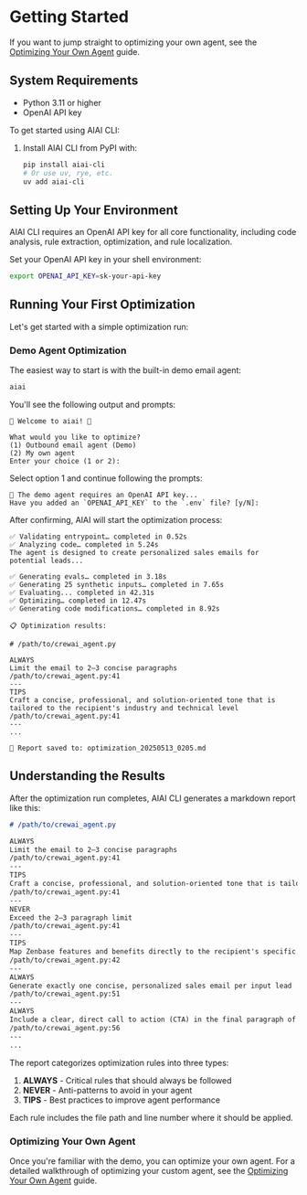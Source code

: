 # Getting Started

If you want to jump straight to optimizing your own agent, see the [Optimizing Your Own Agent](../examples/custom-agents.md) guide.

## System Requirements

- Python 3.11 or higher
- OpenAI API key

To get started using AIAI CLI:

1. Install AIAI CLI from PyPI with:

   ```bash
   pip install aiai-cli
   # Or use uv, rye, etc.
   uv add aiai-cli
   ```

## Setting Up Your Environment

AIAI CLI requires an OpenAI API key for all core functionality, including code analysis, rule extraction, optimization, and rule localization.

Set your OpenAI API key in your shell environment:

```bash
export OPENAI_API_KEY=sk-your-api-key
```

## Running Your First Optimization

Let's get started with a simple optimization run:

### Demo Agent Optimization

The easiest way to start is with the built-in demo email agent:

```bash
aiai
```

You'll see the following output and prompts:

```
🚀 Welcome to aiai! 🤖

What would you like to optimize?
(1) Outbound email agent (Demo)
(2) My own agent
Enter your choice (1 or 2):
```

Select option 1 and continue following the prompts:

```
🔑 The demo agent requires an OpenAI API key...
Have you added an `OPENAI_API_KEY` to the `.env` file? [y/N]:
```

After confirming, AIAI will start the optimization process:

```
✅ Validating entrypoint… completed in 0.52s
✅ Analyzing code… completed in 5.24s
The agent is designed to create personalized sales emails for potential leads...

✅ Generating evals… completed in 3.18s
✅ Generating 25 synthetic inputs… completed in 7.65s
✅ Evaluating... completed in 42.31s
✅ Optimizing… completed in 12.47s
✅ Generating code modifications… completed in 8.92s

📋 Optimization results:

# /path/to/crewai_agent.py

ALWAYS
Limit the email to 2–3 concise paragraphs
/path/to/crewai_agent.py:41
---
TIPS
Craft a concise, professional, and solution-oriented tone that is tailored to the recipient's industry and technical level
/path/to/crewai_agent.py:41
---
...

📝 Report saved to: optimization_20250513_0205.md
```

## Understanding the Results

After the optimization run completes, AIAI CLI generates a markdown report like this:

```markdown
# /path/to/crewai_agent.py

ALWAYS
Limit the email to 2–3 concise paragraphs
/path/to/crewai_agent.py:41
---
TIPS
Craft a concise, professional, and solution-oriented tone that is tailored to the recipient's industry and technical level
/path/to/crewai_agent.py:41
---
NEVER
Exceed the 2–3 paragraph limit
/path/to/crewai_agent.py:41
---
TIPS
Map Zenbase features and benefits directly to the recipient's specific pain points and business context
/path/to/crewai_agent.py:42
---
ALWAYS
Generate exactly one concise, personalized sales email per input lead
/path/to/crewai_agent.py:51
---
ALWAYS
Include a clear, direct call to action (CTA) in the final paragraph of the email
/path/to/crewai_agent.py:56
---
...
```

The report categorizes optimization rules into three types:

1. **ALWAYS** - Critical rules that should always be followed
2. **NEVER** - Anti-patterns to avoid in your agent
3. **TIPS** - Best practices to improve agent performance

Each rule includes the file path and line number where it should be applied.


### Optimizing Your Own Agent

Once you're familiar with the demo, you can optimize your own agent. For a detailed walkthrough of optimizing your custom agent, see the [Optimizing Your Own Agent](../examples/custom-agents.md) guide.
